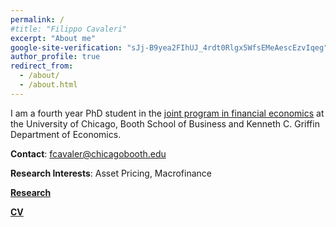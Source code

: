 ```yaml
---
permalink: /
#title: "Filippo Cavaleri"
excerpt: "About me"
google-site-verification: "sJj-B9yea2FIhUJ_4rdt0Rlgx5WfsEMeAescEzvIqeg"
author_profile: true
redirect_from: 
  - /about/
  - /about.html
---
```



I am a fourth year PhD student in the [joint program in financial economics](https://financialeconomics.uchicago.edu/) at the University of Chicago, Booth School of Business and Kenneth C. Griffin Department of Economics. 

**Contact**: fcavaler@chicagobooth.edu

**Research Interests**: Asset Pricing, Macrofinance

[**Research**](https://filippocavaleri.github.io/research/)

[**CV**](../files/CavaleriFilippo_CV.pdf)
<!--- Comment -->
